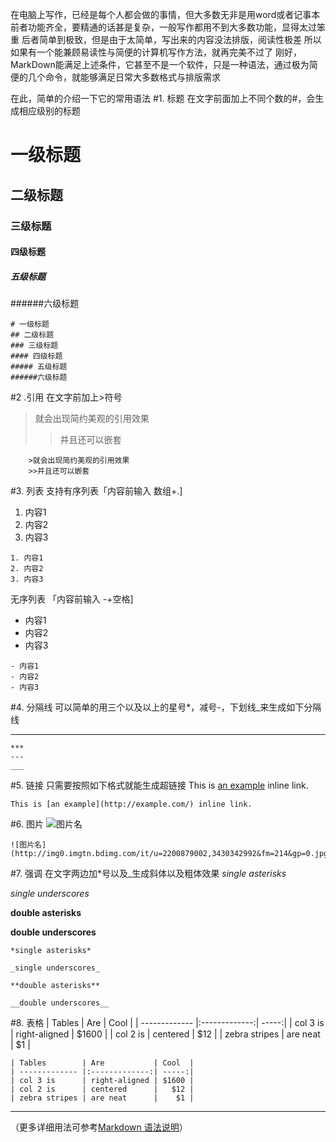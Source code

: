 在电脑上写作，已经是每个人都会做的事情，但大多数无非是用word或者记事本
前者功能齐全，要精通的话甚是复杂，一般写作都用不到大多数功能，显得太过笨重
后者简单到极致，但是由于太简单，写出来的内容没法排版，阅读性极差
所以如果有一个能兼顾易读性与简便的计算机写作方法，就再完美不过了
刚好，MarkDown能满足上述条件，它甚至不是一个软件，只是一种语法，通过极为简便的几个命令，就能够满足日常大多数格式与排版需求

在此，简单的介绍一下它的常用语法
#1. 标题
在文字前面加上不同个数的\#，会生成相应级别的标题
# 一级标题      
## 二级标题
### 三级标题
#### 四级标题
##### 五级标题
######六级标题

    # 一级标题      
    ## 二级标题
    ### 三级标题
    #### 四级标题
    ##### 五级标题
    ######六级标题
#2 .引用
在文字前加上\>符号
>就会出现简约美观的引用效果
>>并且还可以嵌套

```
    >就会出现简约美观的引用效果
    >>并且还可以嵌套
```

#3. 列表
支持有序列表「内容前输入 数组+.]
1. 内容1
2. 内容2
3. 内容3

```
1. 内容1
2. 内容2
3. 内容3
```

无序列表  「内容前输入 \-+空格]
- 内容1   
- 内容2
- 内容3

```
- 内容1   
- 内容2
- 内容3
```

#4. 分隔线
可以简单的用三个以及以上的星号*，减号-，下划线_来生成如下分隔线
***
```
***
---
___
```
#5. 链接
只需要按照如下格式就能生成超链接
This is [an example](http://example.com/ "Title") inline link.
```
This is [an example](http://example.com/) inline link.
```

#6. 图片
![图片名](http://img0.imgtn.bdimg.com/it/u=2200879002,3430342992&fm=214&gp=0.jpg)

    ![图片名](http://img0.imgtn.bdimg.com/it/u=2200879002,3430342992&fm=214&gp=0.jpg)
#7. 强调
在文字两边加\*号以及\_生成斜体以及粗体效果
*single asterisks*

_single underscores_

**double asterisks**

__double underscores__
```
*single asterisks*

_single underscores_

**double asterisks**

__double underscores__
```

#8. 表格
| Tables        | Are           | Cool  |
| ------------- |:-------------:| -----:|
| col 3 is      | right-aligned | $1600 |
| col 2 is      | centered      |   $12 |
| zebra stripes | are neat      |    $1 |
```
| Tables        | Are           | Cool  |
| ------------- |:-------------:| -----:|
| col 3 is      | right-aligned | $1600 |
| col 2 is      | centered      |   $12 |
| zebra stripes | are neat      |    $1 |
```
---
（更多详细用法可参考[Markdown 语法说明](http://wowubuntu.com/markdown/#list)）
